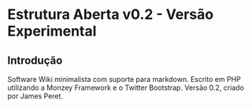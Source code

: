 # Estrutura Aberta v0.2 - Versão Experimental


## Introdução

Software Wiki minimalista com suporte para markdown. Escrito em PHP utilizando a Monzey Framework e o Twitter Bootstrap. Versão 0.2, criado por James Peret.

